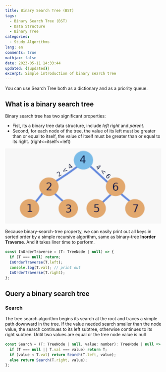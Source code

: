 ```yaml
---
title: Binary Search Tree (BST)
tags:
  - Binary Search Tree (BST)
  - Data Structure
  - Binary Tree
categories:
  - Study Algorithms
lang: en
comments: true
mathjax: false
date: 2023-05-11 14:33:44
updated: {{updated}}
excerpt: Simple introduction of binary search tree
---
```


You can use Search Tree both as a dictionary and as a priority queue.

## What is a binary search tree

Binary search tree has two significant properties:

- Fist, its a binary tree data structure, include _left_ _right_ and _parent_.
- Second, for each node of the tree, the value of its left must be greater than or equal to itself, the value of itself must be greater than or equal to its right. (right<=itself<=left)

![BST Introduction.png](/images/[Binary-Search-Tree]BST_Introduction.png)

Because binary-search-tree property, we can easily print out all keys in sorted order by a simple recursive algorithm, same as binary-tree **Inorder Traverse**. And it takes liner time to perform.

```js
const InOrderTraverse = (T: TreeNode | null) => {
  if (T === null) return;
  InOrderTraverse(T.left);
  console.log(T.val); // print out
  InOrderTraverse(T.right);
};
```

## Query a binary search tree

### Search

The tree search algorithm begins its search at the root and traces a simple path downward in the tree. If the value needed search smaller than the node value, the search continues to its left subtree, otherwise continues to its right subtree. Until two values are equal or the tree node value is null

```js
const Search = (T: TreeNode | null, value: number): TreeNode | null => {
  if (T === null || T.val === value) return T;
  if (value < T.val) return Search(T.left, value);
  else return Search(T.right, value);
};
```
